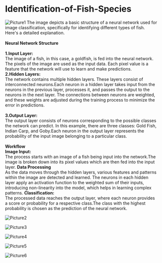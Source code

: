 # Identification-of-Fish-Species

![Picture1](https://github.com/srinivas21109/Identification-of-Fish-Species/assets/119849011/cc4ef9fb-1dd9-493b-8ed9-332def49ecfe)
The image depicts a basic structure of a neural network used for image classification, specifically for identifying different types of fish. Here's a detailed explanation. <br></br>
**Neural Network Structure** <BR></BR>
**1.Input Layer:**<BR>
The image of a fish, in this case, a goldfish, is fed into the neural network. The pixels of the image are used as the input data. Each pixel value is a feature that the network will use to learn and make predictions. <BR>
**2.Hidden Layers:** <BR>
The network contains multiple hidden layers. These layers consist of interconnected neurons.Each neuron in a hidden layer takes input from the neurons in the previous layer, processes it, and passes the output to the neurons in the next layer. The connections between neurons are weighted, and these weights are adjusted during the training process to minimize the error in predictions.
<BR></BR>
**3.Output Layer:** <BR>
The output layer consists of neurons corresponding to the possible classes the network can predict. In this example, there are three classes: Gold Fish, Indian Carp, and Goby.Each neuron in the output layer represents the probability of the input image belonging to a particular class.
<BR></BR>
**Workflow**  <BR>
**Image Input:** <BR>
The process starts with an image of a fish being input into the network.The image is broken down into its pixel values which are then fed into the input layer.
**Data Processing** <BR>
As the data moves through the hidden layers, various features and patterns within the image are detected and learned. The neurons in each hidden layer apply an activation function to the weighted sum of their inputs, introducing non-linearity into the model, which helps in learning complex patterns.
**Classification:** <BR>
The processed data reaches the output layer, where each neuron provides a score or probability for a respective class.The class with the highest probability is chosen as the prediction of the neural network.

![Picture2](https://github.com/srinivas21109/Identification-of-Fish-Species/assets/119849011/93d94492-7512-4959-b933-510d19ea6c32)

![Picture3](https://github.com/srinivas21109/Identification-of-Fish-Species/assets/119849011/378fed92-6e8f-4ee3-845d-ab0d76d65c4c)

![Picture4](https://github.com/srinivas21109/Identification-of-Fish-Species/assets/119849011/50cd8f62-a382-4ea6-9809-2fd0aa67cbc8)

![Picture5](https://github.com/srinivas21109/Identification-of-Fish-Species/assets/119849011/360efe91-dd21-412a-b397-788c2b53bd93)

![Picture6](https://github.com/srinivas21109/Identification-of-Fish-Species/assets/119849011/02975bba-0cc1-4e1e-ab87-83a468afd5d3)
